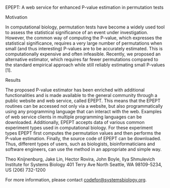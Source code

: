 EPEPT: A web service for enhanced P-value estimation in permutation tests

Motivation

In computational biology, permutation tests have become a widely used tool to assess the statistical significance of an event under investigation. However, the common way of computing the P-value, which expresses the statistical significance, requires a very large number of permutations when small (and thus interesting) P-values are to be accurately estimated. This is computationally expensive and often infeasible. Recently, we proposed an alternative estimator, which requires far fewer permutations compared to the standard empirical approach while still reliably estimating small P-values [1].

Results

The proposed P-value estimator has been enriched with additional functionalities and is made available to the general community through a public website and web service, called EPEPT. This means that the EPEPT routines can be accessed not only via a website, but also programmatically using any programming language that can interact with the web. Examples of web service clients in multiple programming languages can be downloaded. Additionally, EPEPT accepts data of various common experiment types used in computational biology. For these experiment types EPEPT first computes the permutation values and then performs the P-value estimation. Finally, the source code of EPEPT can be downloaded. Thus, different types of users, such as biologists, bioinformaticians and software engineers, can use the method in an appropriate and simple way.

Theo Knijnenburg, Jake Lin, Hector Rovira, John Boyle, Ilya Shmulevich Institute for Systems Biology 401 Terry Ave North Seattle, WA 98109-5234, US (206) 732-1200

For more information, please contact codefor@systemsbiology.org.
